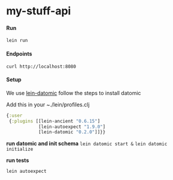 # my-stuff-api


#### Run
`lein run`

#### Endpoints
`curl http://localhost:8080`


#### Setup
We use [lein-datomic](https://github.com/johnwayner/lein-datomic) follow the steps to install datomic


Add this in your ~./lein/profiles.clj
```clojure
{:user
 {:plugins [[lein-ancient "0.6.15"]
            [lein-autoexpect "1.9.0"]
			[lein-datomic "0.2.0"]]}}
``` 

**run datomic and init schema**
`lein datomic start &`
`lein datomic initialize`

**run tests**

`lein autoexpect`